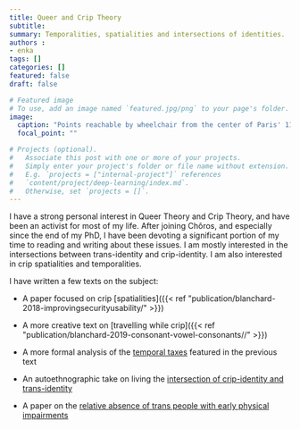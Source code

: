 ```yaml
---
title: Queer and Crip Theory
subtitle: 
summary: Temporalities, spatialities and intersections of identities.
authors : 
- enka
tags: []
categories: []
featured: false
draft: false

# Featured image
# To use, add an image named `featured.jpg/png` to your page's folder. 
image:
  caption: "Points reachable by wheelchair from the center of Paris' 11th discrit."
  focal_point: ""

# Projects (optional).
#   Associate this post with one or more of your projects.
#   Simply enter your project's folder or file name without extension.
#   E.g. `projects = ["internal-project"]` references 
#   `content/project/deep-learning/index.md`.
#   Otherwise, set `projects = []`.
---
```

I have a strong personal interest in Queer Theory and Crip Theory, and have been an activist for most of my life. After joining Chôros, and especially since the end of my PhD, I have been devoting a significant portion of my time to reading and writing about these issues. I am mostly interested in the intersections between trans-identity and crip-identity. I am also interested in crip spatialities and temporalities.

I have written a few texts on the subject:

- A paper focused on crip [spatialities]({{< ref "publication/blanchard-2018-improvingsecurityusability/" >}})

- A more creative text on [travelling while crip]({{< ref "publication/blanchard-2019-consonant-vowel-consonants//" >}})

- A more formal analysis of the [temporal taxes]() featured in the previous text

- An autoethnographic take on living the [intersection of crip-identity and trans-identity]()

- A paper on the [relative absence of trans people with early physical impairments]()